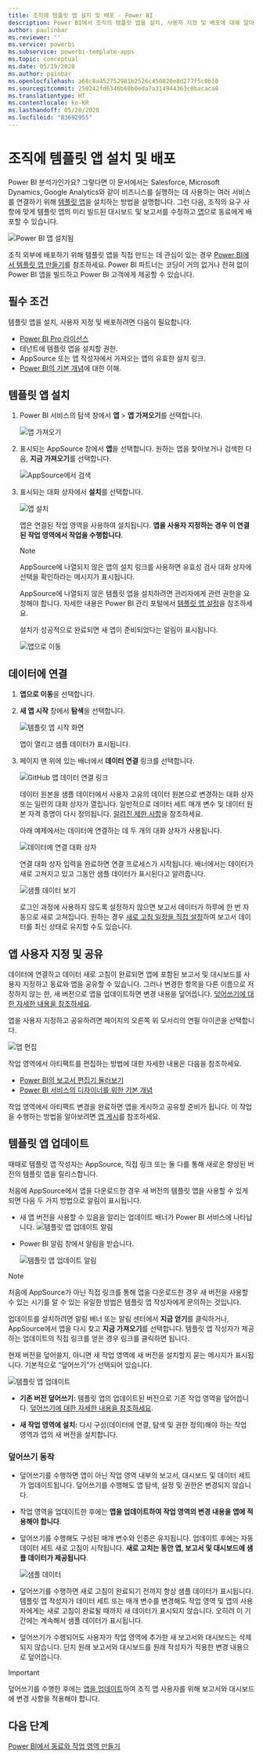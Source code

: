 ```yaml
---
title: 조직에 템플릿 앱 설치 및 배포 - Power BI
description: Power BI에서 조직의 템플릿 앱을 설치, 사용자 지정 및 배포에 대해 알아봅니다.
author: paulinbar
ms.reviewer: ''
ms.service: powerbi
ms.subservice: powerbi-template-apps
ms.topic: conceptual
ms.date: 05/19/2020
ms.author: painbar
ms.openlocfilehash: a68c8a452752981b2526c450820e8d277f5c0b10
ms.sourcegitcommit: 250242fd6346b60b0eda7a314944363c0bacaca8
ms.translationtype: HT
ms.contentlocale: ko-KR
ms.lasthandoff: 05/20/2020
ms.locfileid: "83692955"
---
```

# <a name="install-and-distribute-template-apps-in-your-organization"></a>조직에 템플릿 앱 설치 및 배포

Power BI 분석가인가요? 그렇다면 이 문서에서는 Salesforce, Microsoft Dynamics, Google Analytics와 같이 비즈니스를 실행하는 데 사용하는 여러 서비스를 연결하기 위해 [템플릿 앱](service-template-apps-overview.md)을 설치하는 방법을 설명합니다. 그런 다음, 조직의 요구 사항에 맞게 템플릿 앱의 미리 빌드된 대시보드 및 보고서를 수정하고 [앱](../consumer/end-user-apps.md)으로 동료에게 배포할 수 있습니다. 

![Power BI 앱 설치됨](media/service-template-apps-install-distribute/power-bi-get-apps.png)

조직 외부에 배포하기 위해 템플릿 앱을 직접 만드는 데 관심이 있는 경우 [Power BI에서 템플릿 앱 만들기](service-template-apps-create.md)를 참조하세요. Power BI 파트너는 코딩이 거의 없거나 전혀 없이 Power BI 앱을 빌드하고 Power BI 고객에게 제공할 수 있습니다. 

## <a name="prerequisites"></a>필수 조건  

템플릿 앱을 설치, 사용자 지정 및 배포하려면 다음이 필요합니다. 

* [Power BI Pro 라이선스](../fundamentals/service-self-service-signup-for-power-bi.md)
* 테넌트에 템플릿 앱을 설치할 권한.
* AppSource 또는 앱 작성자에서 가져오는 앱의 유효한 설치 링크.
* [Power BI의 기본 개념](../fundamentals/service-basic-concepts.md)에 대한 이해.

## <a name="install-a-template-app"></a>템플릿 앱 설치

1. Power BI 서비스의 탐색 창에서 **앱** > **앱 가져오기**를 선택합니다.

    ![앱 가져오기](media/service-template-apps-install-distribute/power-bi-get-apps-arrow.png)

1. 표시되는 AppSource 창에서 **앱**을 선택합니다. 원하는 앱을 찾아보거나 검색한 다음, **지금 가져오기**를 선택합니다.

    ![AppSource에서 검색](media/service-template-apps-install-distribute/power-bi-appsource.png)

1. 표시되는 대화 상자에서 **설치**를 선택합니다.

    ![앱 설치](media/service-template-apps-install-distribute/power-install-dialog.png)
    
    앱은 연결된 작업 영역을 사용하여 설치됩니다. **앱을 사용자 지정하는 경우 이 연결된 작업 영역에서 작업을 수행합니다**.

    > [!NOTE]
    > AppSource에 나열되지 않은 앱의 설치 링크를 사용하면 유효성 검사 대화 상자에 선택을 확인하라는 메시지가 표시됩니다.
    >
    >AppSource에 나열되지 않은 템플릿 앱을 설치하려면 관리자에게 관련 권한을 요청해야 합니다. 자세한 내용은 Power BI 관리 포털에서 [템플릿 앱 설정](../admin/service-admin-portal.md#template-apps-settings)을 참조하세요.

    설치가 성공적으로 완료되면 새 앱이 준비되었다는 알림이 표시됩니다.

    ![앱으로 이동](media/service-template-apps-install-distribute/power-bi-go-to-app.png)

## <a name="connect-to-data"></a>데이터에 연결

1. **앱으로 이동**을 선택합니다.

1. **새 앱 시작** 창에서 **탐색**을 선택합니다.

   ![템플릿 앱 시작 화면](media/service-template-apps-install-distribute/power-bi-template-app-get-started.png)

   앱이 열리고 샘플 데이터가 표시됩니다.

1. 페이지 맨 위에 있는 배너에서 **데이터 연결** 링크를 선택합니다.

   ![GitHub 앱 데이터 연결 링크](media/service-template-apps-install-distribute/power-bi-template-app-connect-data.png)


    
    데이터 원본을 샘플 데이터에서 사용자 고유의 데이터 원본으로 변경하는 대화 상자 또는 일련의 대화 상자가 열립니다. 일반적으로 데이터 세트 매개 변수 및 데이터 원본 자격 증명이 다시 정의됩니다. [알려진 제한 사항](service-template-apps-overview.md#known-limitations)을 참조하세요.
    
    아래 예제에서는 데이터에 연결하는 데 두 개의 대화 상자가 사용됩니다.

   ![데이터에 연결 대화 상자](media/service-template-apps-install-distribute/power-bi-template-app-connect-to-data-dialogs.png)

    연결 대화 상자 입력을 완료하면 연결 프로세스가 시작됩니다. 배너에서는 데이터가 새로 고쳐지고 있고 그동안 샘플 데이터가 표시된다고 알려줍니다.

    ![샘플 데이터 보기](media/service-template-apps-install-distribute/power-bi-template-app-viewing-sample-data.png)

   로그인 과정에 사용하지 않도록 설정하지 않으면 보고서 데이터가 하루에 한 번 자동으로 새로 고쳐집니다. 원하는 경우 [새로 고침 일정을 직접 설정](./refresh-scheduled-refresh.md)하여 보고서 데이터를 최신 상태로 유지할 수도 있습니다.

## <a name="customize-and-share-the-app"></a>앱 사용자 지정 및 공유

데이터에 연결하고 데이터 새로 고침이 완료되면 앱에 포함된 보고서 및 대시보드를 사용자 지정하고 동료와 앱을 공유할 수 있습니다. 그러나 변경한 항목을 다른 이름으로 저장하지 않는 한, 새 버전으로 앱을 업데이트하면 변경 내용을 덮어씁니다. [덮어쓰기에 대한 자세한 내용을 참조하세요](#overwrite-behavior).

앱을 사용자 지정하고 공유하려면 페이지의 오른쪽 위 모서리의 연필 아이콘을 선택합니다.

![앱 편집](media/service-template-apps-install-distribute/power-bi-template-app-edit-app.png)


작업 영역에서 아티팩트를 편집하는 방법에 대한 자세한 내용은 다음을 참조하세요.
* [Power BI의 보고서 편집기 둘러보기](../create-reports/service-the-report-editor-take-a-tour.md)
* [Power BI 서비스의 디자이너를 위한 기본 개념](../fundamentals/service-basic-concepts.md)

작업 영역에서 아티팩트 변경을 완료하면 앱을 게시하고 공유할 준비가 됩니다. 이 작업을 수행하는 방법을 알아보려면 [앱 게시](../collaborate-share/service-create-distribute-apps.md#publish-your-app)를 참조하세요.

## <a name="update-a-template-app"></a>템플릿 앱 업데이트

때때로 템플릿 앱 작성자는 AppSource, 직접 링크 또는 둘 다를 통해 새로운 향상된 버전의 템플릿 앱을 릴리스합니다.

처음에 AppSource에서 앱을 다운로드한 경우 새 버전의 템플릿 앱을 사용할 수 있게 되면 다음 두 가지 방법으로 알림이 표시됩니다.
* 새 앱 버전을 사용할 수 있음을 알리는 업데이트 배너가 Power BI 서비스에 나타납니다.
  ![템플릿 앱 업데이트 알림](media/service-template-apps-install-distribute/power-bi-new-app-version-notification-banner.png)
* Power BI 알림 창에서 알림을 받습니다.


  ![템플릿 앱 업데이트 알림](media/service-template-apps-install-distribute/power-bi-new-app-version-notification-pane.png)

>[!NOTE]
>처음에 AppSource가 아닌 직접 링크를 통해 앱을 다운로드한 경우 새 버전을 사용할 수 있는 시기를 알 수 있는 유일한 방법은 템플릿 앱 작성자에게 문의하는 것입니다.

  업데이트를 설치하려면 알림 배너 또는 알림 센터에서 **지금 얻기**를 클릭하거나, AppSource에서 앱을 다시 찾고 **지금 가져오기**를 선택합니다. 템플릿 앱 작성자가 제공하는 업데이트의 직접 링크를 얻은 경우 링크를 클릭하면 됩니다.
  
  현재 버전을 덮어쓸지, 아니면 새 작업 영역에 새 버전을 설치할지 묻는 메시지가 표시됩니다. 기본적으로 “덮어쓰기”가 선택되어 있습니다.

  ![템플릿 앱 업데이트](media/service-template-apps-install-distribute/power-bi-update-app-overwrite.png)

- **기존 버전 덮어쓰기:** 템플릿 앱의 업데이트된 버전으로 기존 작업 영역을 덮어씁니다. [덮어쓰기에 대한 자세한 내용을 참조하세요](#overwrite-behavior).

- **새 작업 영역에 설치:** 다시 구성(데이터에 연결, 탐색 및 권한 정의)해야 하는 작업 영역과 앱의 새 버전을 설치합니다.

### <a name="overwrite-behavior"></a>덮어쓰기 동작

* 덮어쓰기를 수행하면 앱이 아닌 작업 영역 내부의 보고서, 대시보드 및 데이터 세트가 업데이트됩니다. 덮어쓰기를 수행해도 앱 탐색, 설정 및 권한은 변경되지 않습니다.
* 작업 영역을 업데이트한 후에는 **앱을 업데이트하여 작업 영역의 변경 내용을 앱에 적용해야 합니다**.
* 덮어쓰기를 수행해도 구성된 매개 변수와 인증은 유지됩니다. 업데이트 후에는 자동 데이터 세트 새로 고침이 시작됩니다. **새로 고치는 동안 앱, 보고서 및 대시보드에 샘플 데이터가 제공됩니다**.

  ![샘플 데이터](media/service-template-apps-install-distribute/power-bi-sample-data.png)

* 덮어쓰기를 수행하면 새로 고침이 완료되기 전까지 항상 샘플 데이터가 표시됩니다. 템플릿 앱 작성자가 데이터 세트 또는 매개 변수를 변경해도 작업 영역 및 앱의 사용자에게는 새로 고침이 완료될 때까지 새 데이터가 표시되지 않습니다. 오히려 이 기간에는 계속해서 샘플 데이터가 표시됩니다.
* 덮어쓰기가 수행되어도 사용자가 작업 영역에 추가한 새 보고서와 대시보드는 삭제되지 않습니다. 단지 원래 보고서와 대시보드를 원래 작성자가 적용한 변경 내용으로 덮어씁니다.

>[!IMPORTANT]
>덮어쓰기를 수행한 후에는 [앱을 업데이트](#customize-and-share-the-app)하여 조직 앱 사용자를 위해 보고서와 대시보드에 변경 사항을 적용해야 합니다.

## <a name="next-steps"></a>다음 단계

[Power BI에서 동료와 작업 영역 만들기](../collaborate-share/service-create-the-new-workspaces.md)
